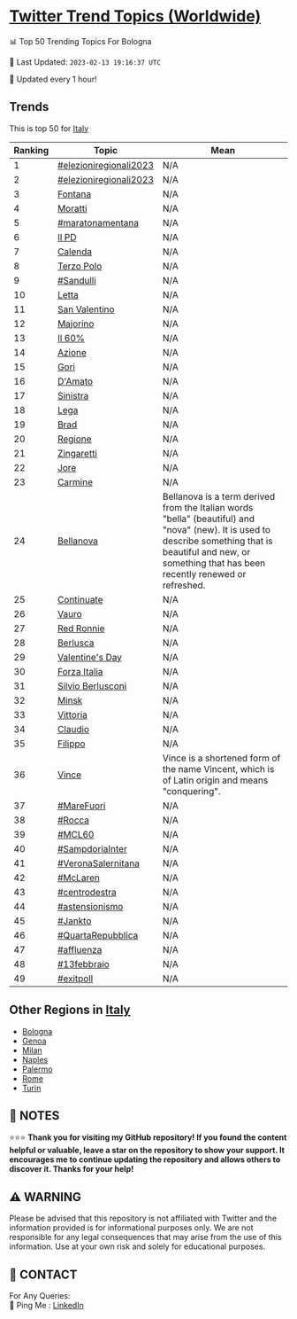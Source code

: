 [Twitter Trend Topics (Worldwide)](https://github.com/ErcinDedeoglu/Twitter-Trend-Topics)
==========


📊 Top 50 Trending Topics For Bologna

📆 Last Updated: `2023-02-13 19:16:37 UTC`

🔧 Updated every 1 hour!


## Trends

This is top 50 for [Italy](</Italy>)

| Ranking | Topic | Mean |
| ------- | ------------ | ------------ |
| 1 | [#elezioniregionali2023](http://twitter.com/search?q=%23elezioniregionali2023) | N/A |
| 2 | [#elezioniregionali2023](http://twitter.com/search?q=%23elezioniregionali2023) | N/A |
| 3 | [Fontana](http://twitter.com/search?q=Fontana) | N/A |
| 4 | [Moratti](http://twitter.com/search?q=Moratti) | N/A |
| 5 | [#maratonamentana](http://twitter.com/search?q=%23maratonamentana) | N/A |
| 6 | [Il PD](http://twitter.com/search?q=Il+PD) | N/A |
| 7 | [Calenda](http://twitter.com/search?q=Calenda) | N/A |
| 8 | [Terzo Polo](http://twitter.com/search?q=Terzo+Polo) | N/A |
| 9 | [#Sandulli](http://twitter.com/search?q=%23Sandulli) | N/A |
| 10 | [Letta](http://twitter.com/search?q=Letta) | N/A |
| 11 | [San Valentino](http://twitter.com/search?q=San+Valentino) | N/A |
| 12 | [Majorino](http://twitter.com/search?q=Majorino) | N/A |
| 13 | [Il 60%](http://twitter.com/search?q=Il+60%25) | N/A |
| 14 | [Azione](http://twitter.com/search?q=Azione) | N/A |
| 15 | [Gori](http://twitter.com/search?q=Gori) | N/A |
| 16 | [D'Amato](http://twitter.com/search?q=D%27Amato) | N/A |
| 17 | [Sinistra](http://twitter.com/search?q=Sinistra) | N/A |
| 18 | [Lega](http://twitter.com/search?q=Lega) | N/A |
| 19 | [Brad](http://twitter.com/search?q=Brad) | N/A |
| 20 | [Regione](http://twitter.com/search?q=Regione) | N/A |
| 21 | [Zingaretti](http://twitter.com/search?q=Zingaretti) | N/A |
| 22 | [Jore](http://twitter.com/search?q=Jore) | N/A |
| 23 | [Carmine](http://twitter.com/search?q=Carmine) | N/A |
| 24 | [Bellanova](http://twitter.com/search?q=Bellanova) | Bellanova is a term derived from the Italian words "bella" (beautiful) and "nova" (new). It is used to describe something that is beautiful and new, or something that has been recently renewed or refreshed. |
| 25 | [Continuate](http://twitter.com/search?q=Continuate) | N/A |
| 26 | [Vauro](http://twitter.com/search?q=Vauro) | N/A |
| 27 | [Red Ronnie](http://twitter.com/search?q=Red+Ronnie) | N/A |
| 28 | [Berlusca](http://twitter.com/search?q=Berlusca) | N/A |
| 29 | [Valentine's Day](http://twitter.com/search?q=Valentine%27s+Day) | N/A |
| 30 | [Forza Italia](http://twitter.com/search?q=Forza+Italia) | N/A |
| 31 | [Silvio Berlusconi](http://twitter.com/search?q=Silvio+Berlusconi) | N/A |
| 32 | [Minsk](http://twitter.com/search?q=Minsk) | N/A |
| 33 | [Vittoria](http://twitter.com/search?q=Vittoria) | N/A |
| 34 | [Claudio](http://twitter.com/search?q=Claudio) | N/A |
| 35 | [Filippo](http://twitter.com/search?q=Filippo) | N/A |
| 36 | [Vince](http://twitter.com/search?q=Vince) | Vince is a shortened form of the name Vincent, which is of Latin origin and means "conquering". |
| 37 | [#MareFuori](http://twitter.com/search?q=%23MareFuori) | N/A |
| 38 | [#Rocca](http://twitter.com/search?q=%23Rocca) | N/A |
| 39 | [#MCL60](http://twitter.com/search?q=%23MCL60) | N/A |
| 40 | [#SampdoriaInter](http://twitter.com/search?q=%23SampdoriaInter) | N/A |
| 41 | [#VeronaSalernitana](http://twitter.com/search?q=%23VeronaSalernitana) | N/A |
| 42 | [#McLaren](http://twitter.com/search?q=%23McLaren) | N/A |
| 43 | [#centrodestra](http://twitter.com/search?q=%23centrodestra) | N/A |
| 44 | [#astensionismo](http://twitter.com/search?q=%23astensionismo) | N/A |
| 45 | [#Jankto](http://twitter.com/search?q=%23Jankto) | N/A |
| 46 | [#QuartaRepubblica](http://twitter.com/search?q=%23QuartaRepubblica) | N/A |
| 47 | [#affluenza](http://twitter.com/search?q=%23affluenza) | N/A |
| 48 | [#13febbraio](http://twitter.com/search?q=%2313febbraio) | N/A |
| 49 | [#exitpoll](http://twitter.com/search?q=%23exitpoll) | N/A |



## Other Regions in [Italy](</Italy>)

* [Bologna](</Italy/Bologna.md>)
* [Genoa](</Italy/Genoa.md>)
* [Milan](</Italy/Milan.md>)
* [Naples](</Italy/Naples.md>)
* [Palermo](</Italy/Palermo.md>)
* [Rome](</Italy/Rome.md>)
* [Turin](</Italy/Turin.md>)



## 📝 NOTES

⭐⭐⭐ **Thank you for visiting my GitHub repository! If you found the content helpful or valuable, leave a star on the repository to show your support. It encourages me to continue updating the repository and allows others to discover it. Thanks for your help!**


## ⚠️ WARNING

Please be advised that this repository is not affiliated with Twitter and the information provided is for informational purposes only. We are not responsible for any legal consequences that may arise from the use of this information. Use at your own risk and solely for educational purposes.


## 📨 CONTACT

 For Any Queries:  
            🏓 Ping Me : [LinkedIn](https://www.linkedin.com/in/ercindedeoglu/)
